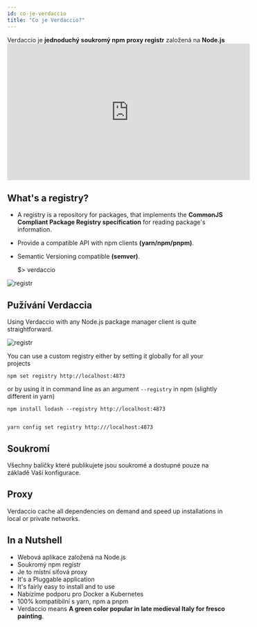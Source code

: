```yaml
---
id: co-je-verdaccio
title: "Co je Verdaccio?"
---
```


Verdaccio je **jednoduchý soukromý npm proxy registr** založená na **Node.js** <iframe width="560" height="315" src="https://www.youtube.com/embed/hDIFKzmoCaA?enablejsapi=1" frameborder="0" allow="accelerometer; autoplay; encrypted-media; gyroscope; picture-in-picture" allowfullscreen mark="crwd-mark"></iframe> 

## What's a registry?

* A registry is a repository for packages, that implements the **CommonJS Compliant Package Registry specification** for reading package's information.
* Provide a compatible API with npm clients **(yarn/npm/pnpm)**.
* Semantic Versioning compatible **(semver)**.

    $> verdaccio
    

![registr](assets/verdaccio_server.gif)

## Pužívání Verdaccia

Using Verdaccio with any Node.js package manager client is quite straightforward.

![registr](assets/npm_install.gif)

You can use a custom registry either by setting it globally for all your projects

    npm set registry http://localhost:4873
    

or by using it in command line as an argument `--registry` in npm (slightly different in yarn)

    npm install lodash --registry http://localhost:4873
    

    yarn config set registry http:///localhost:4873
    

## Soukromí

Všechny balíčky které publikujete jsou soukromé a dostupné pouze na základě Vaší konfigurace.

## Proxy

Verdaccio cache all dependencies on demand and speed up installations in local or private networks.

## In a Nutshell

* Webová aplikace založená na Node.js
* Soukromý npm registr
* Je to místní síťová proxy
* It's a Pluggable application
* It's fairly easy to install and to use
* Nabízíme podporu pro Docker a Kubernetes
* 100% kompatibilní s yarn, npm a pnpm
* Verdaccio means **A green color popular in late medieval Italy for fresco painting**.